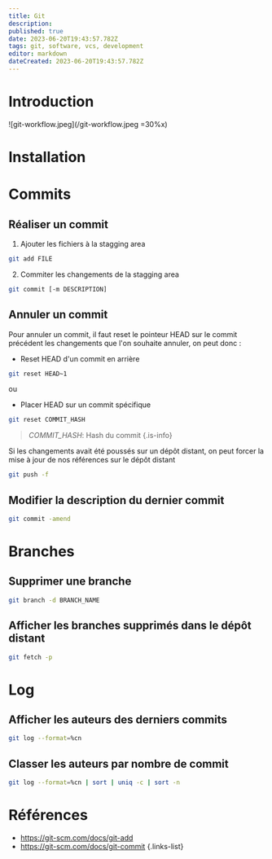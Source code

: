 ```yaml
---
title: Git
description: 
published: true
date: 2023-06-20T19:43:57.782Z
tags: git, software, vcs, development
editor: markdown
dateCreated: 2023-06-20T19:43:57.782Z
---
```


# Introduction

![git-workflow.jpeg](/git-workflow.jpeg =30%x)

# Installation

# Commits
## Réaliser un commit
1. Ajouter les fichiers à la stagging area
```bash
git add FILE
```
2. Commiter les changements de la stagging area
```bash
git commit [-m DESCRIPTION]
```

## Annuler un commit
Pour annuler un commit, il faut reset le pointeur HEAD sur le commit précédent les changements que l'on souhaite annuler, on peut donc :

-  Reset HEAD d'un commit en arrière
```bash
git reset HEAD~1
```
ou

- Placer HEAD sur un commit spécifique
```bash
git reset COMMIT_HASH
```
> *COMMIT_HASH*: Hash du commit
{.is-info}

Si les changements avait été poussés sur un dépôt distant, on peut forcer la mise à jour de nos références sur le dépôt distant
```bash
git push -f 
```

## Modifier la description du dernier commit
```bash
git commit -amend
```

# Branches
## Supprimer une branche
```bash
git branch -d BRANCH_NAME
```

## Afficher les branches supprimés dans le dépôt distant
```bash
git fetch -p
```

# Log
## Afficher les auteurs des derniers commits
```bash
git log --format=%cn
```

## Classer les auteurs par nombre de commit
```bash
git log --format=%cn | sort | uniq -c | sort -n
```

# Références
- https://git-scm.com/docs/git-add
- https://git-scm.com/docs/git-commit
{.links-list}